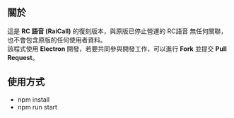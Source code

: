 ## 關於
這是 **RC 語音 (RaiCall)** 的復刻版本，與原版已停止營運的 RC語音 無任何關聯，也不會包含原版的任何使用者資料。  
該程式使用 **Electron** 開發，若要共同參與開發工作，可以進行 **Fork** 並提交 **Pull Request**。

## 使用方式
- npm install
- npm run start
